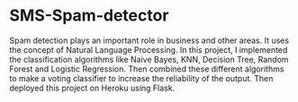 # SMS-Spam-detector
Spam detection plays an important role in business and other areas. It uses the concept of Natural Language Processing. In this project, I implemented the classification algorithms like Naive Bayes, KNN, Decision Tree, Random Forest and Logistic Regression. Then combined these different algorithms to make a voting classifier to increase the reliability of the output. Then deployed this project on Heroku using Flask.
